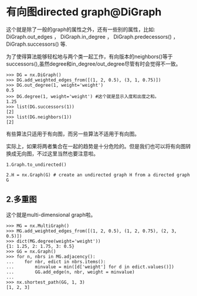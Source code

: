 # 有向图directed graph@DiGraph
这个就是除了一般的graph的属性之外，还有一些别的属性，比如:
DiGraph.out_edges ， DiGraph.in_degree ， 
DiGraph.predecessors() ， DiGraph.successors() 等.

为了使得算法能够轻松地与两个类一起工作，有向版本的neighbors()等于
successors(),虽然degree和in_degree/out_degree尽管有时会觉得不一致。

```
>>> DG = nx.DiGraph()
>>> DG.add_weighted_edges_from([(1, 2, 0.5), (3, 1, 0.75)])
>>> DG.out_degree(1, weight='weight')
0.5
>>> DG.degree(1, weight='weight') #这个就是显示入度和出度之和。
1.25
>>> list(DG.successors(1))
[2]
>>> list(DG.neighbors(1))
[2]
```

有些算法只适用于有向图，而另一些算法不适用于有向图。

实际上，如果将两者集合在一起的趋势是十分危险的。但是我们也可以将有向图转换成无向图，不过这里当然也要注意啦。

```
1.Graph.to_undirected()

2.H = nx.Graph(G) # create an undirected graph H from a directed graph G
```

## 2.多重图
这个就是multi-dimensional graph啦。

```
>>> MG = nx.MultiGraph()
>>> MG.add_weighted_edges_from([(1, 2, 0.5), (1, 2, 0.75), (2, 3, 0.5)])
>>> dict(MG.degree(weight='weight'))
{1: 1.25, 2: 1.75, 3: 0.5}
>>> GG = nx.Graph()
>>> for n, nbrs in MG.adjacency():
...    for nbr, edict in nbrs.items():
...        minvalue = min([d['weight'] for d in edict.values()])
...        GG.add_edge(n, nbr, weight = minvalue)
...
>>> nx.shortest_path(GG, 1, 3)
[1, 2, 3]
```


